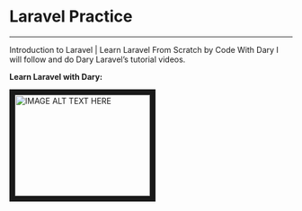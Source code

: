 # Laravel Practice
---
Introduction to Laravel | Learn Laravel From Scratch by Code With Dary
I will follow and do Dary Laravel’s tutorial videos. 

**Learn Laravel with Dary:**

<a href="http://www.youtube.com/watch?feature=player_embedded&v=lWQ0uozfWFA" target="_blank"><img src="http://img.youtube.com/vi/lWQ0uozfWFA/0.jpg" 
alt="IMAGE ALT TEXT HERE" width="240" height="180" border="10" /></a>
